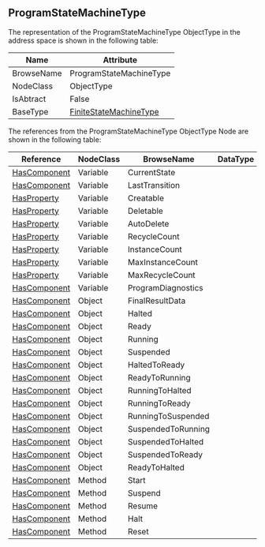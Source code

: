 <!-- objecttype -->
## ProgramStateMachineType
The representation of the ProgramStateMachineType ObjectType in the address space is shown in the following table:  

|Name|Attribute|
|---|---|
|BrowseName|ProgramStateMachineType|
|NodeClass|ObjectType|
|IsAbtract|False|
|BaseType|[FiniteStateMachineType](../../../Part5/ObjectTypes/FiniteStateMachineType/readme.md)|

The references from the ProgramStateMachineType ObjectType Node are shown in the following table:  

|Reference|NodeClass|BrowseName|DataType|TypeDefinition|ModellingRule|
|---|---|---|---|---|---|
|[HasComponent](../../../Part3/ReferenceTypes/HasComponent/readme.md)|Variable|CurrentState||[FiniteStateVariableType](../../Part5/VariableTypes/FiniteStateVariableType/readme.md)|[Mandatory](../../Objects/Mandatory/readme.md)|
|[HasComponent](../../../Part3/ReferenceTypes/HasComponent/readme.md)|Variable|LastTransition||[FiniteTransitionVariableType](../../Part5/VariableTypes/FiniteTransitionVariableType/readme.md)|[Mandatory](../../Objects/Mandatory/readme.md)|
|[HasProperty](../../../Part3/ReferenceTypes/HasProperty/readme.md)|Variable|Creatable||[PropertyType](../../Part5/VariableTypes/PropertyType/readme.md)||
|[HasProperty](../../../Part3/ReferenceTypes/HasProperty/readme.md)|Variable|Deletable||[PropertyType](../../Part5/VariableTypes/PropertyType/readme.md)|[Mandatory](../../Objects/Mandatory/readme.md)|
|[HasProperty](../../../Part3/ReferenceTypes/HasProperty/readme.md)|Variable|AutoDelete||[PropertyType](../../Part5/VariableTypes/PropertyType/readme.md)|[Mandatory](../../Objects/Mandatory/readme.md)|
|[HasProperty](../../../Part3/ReferenceTypes/HasProperty/readme.md)|Variable|RecycleCount||[PropertyType](../../Part5/VariableTypes/PropertyType/readme.md)|[Mandatory](../../Objects/Mandatory/readme.md)|
|[HasProperty](../../../Part3/ReferenceTypes/HasProperty/readme.md)|Variable|InstanceCount||[PropertyType](../../Part5/VariableTypes/PropertyType/readme.md)||
|[HasProperty](../../../Part3/ReferenceTypes/HasProperty/readme.md)|Variable|MaxInstanceCount||[PropertyType](../../Part5/VariableTypes/PropertyType/readme.md)||
|[HasProperty](../../../Part3/ReferenceTypes/HasProperty/readme.md)|Variable|MaxRecycleCount||[PropertyType](../../Part5/VariableTypes/PropertyType/readme.md)||
|[HasComponent](../../../Part3/ReferenceTypes/HasComponent/readme.md)|Variable|ProgramDiagnostics||[ProgramDiagnostic2Type](../../Part10/VariableTypes/ProgramDiagnostic2Type/readme.md)|[Optional](../../Objects/Optional/readme.md)|
|[HasComponent](../../../Part3/ReferenceTypes/HasComponent/readme.md)|Object|FinalResultData||[BaseObjectType](../../Part5/ObjectTypes/BaseObjectType/readme.md)|[Optional](../../Objects/Optional/readme.md)|
|[HasComponent](../../../Part3/ReferenceTypes/HasComponent/readme.md)|Object|Halted||[StateType](../../Part5/ObjectTypes/StateType/readme.md)||
|[HasComponent](../../../Part3/ReferenceTypes/HasComponent/readme.md)|Object|Ready||[StateType](../../Part5/ObjectTypes/StateType/readme.md)||
|[HasComponent](../../../Part3/ReferenceTypes/HasComponent/readme.md)|Object|Running||[StateType](../../Part5/ObjectTypes/StateType/readme.md)||
|[HasComponent](../../../Part3/ReferenceTypes/HasComponent/readme.md)|Object|Suspended||[StateType](../../Part5/ObjectTypes/StateType/readme.md)||
|[HasComponent](../../../Part3/ReferenceTypes/HasComponent/readme.md)|Object|HaltedToReady||[TransitionType](../../Part5/ObjectTypes/TransitionType/readme.md)||
|[HasComponent](../../../Part3/ReferenceTypes/HasComponent/readme.md)|Object|ReadyToRunning||[TransitionType](../../Part5/ObjectTypes/TransitionType/readme.md)||
|[HasComponent](../../../Part3/ReferenceTypes/HasComponent/readme.md)|Object|RunningToHalted||[TransitionType](../../Part5/ObjectTypes/TransitionType/readme.md)||
|[HasComponent](../../../Part3/ReferenceTypes/HasComponent/readme.md)|Object|RunningToReady||[TransitionType](../../Part5/ObjectTypes/TransitionType/readme.md)||
|[HasComponent](../../../Part3/ReferenceTypes/HasComponent/readme.md)|Object|RunningToSuspended||[TransitionType](../../Part5/ObjectTypes/TransitionType/readme.md)||
|[HasComponent](../../../Part3/ReferenceTypes/HasComponent/readme.md)|Object|SuspendedToRunning||[TransitionType](../../Part5/ObjectTypes/TransitionType/readme.md)||
|[HasComponent](../../../Part3/ReferenceTypes/HasComponent/readme.md)|Object|SuspendedToHalted||[TransitionType](../../Part5/ObjectTypes/TransitionType/readme.md)||
|[HasComponent](../../../Part3/ReferenceTypes/HasComponent/readme.md)|Object|SuspendedToReady||[TransitionType](../../Part5/ObjectTypes/TransitionType/readme.md)||
|[HasComponent](../../../Part3/ReferenceTypes/HasComponent/readme.md)|Object|ReadyToHalted||[TransitionType](../../Part5/ObjectTypes/TransitionType/readme.md)||
|[HasComponent](../../../Part3/ReferenceTypes/HasComponent/readme.md)|Method|Start|||[OptionalPlaceholder](../../Objects/OptionalPlaceholder/readme.md)|
|[HasComponent](../../../Part3/ReferenceTypes/HasComponent/readme.md)|Method|Suspend|||[OptionalPlaceholder](../../Objects/OptionalPlaceholder/readme.md)|
|[HasComponent](../../../Part3/ReferenceTypes/HasComponent/readme.md)|Method|Resume|||[OptionalPlaceholder](../../Objects/OptionalPlaceholder/readme.md)|
|[HasComponent](../../../Part3/ReferenceTypes/HasComponent/readme.md)|Method|Halt|||[OptionalPlaceholder](../../Objects/OptionalPlaceholder/readme.md)|
|[HasComponent](../../../Part3/ReferenceTypes/HasComponent/readme.md)|Method|Reset|||[OptionalPlaceholder](../../Objects/OptionalPlaceholder/readme.md)|

